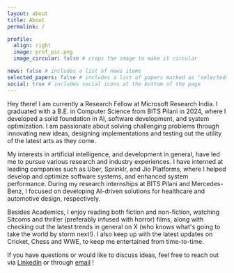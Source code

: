 ```yaml
---
layout: about
title: About
permalink: /

profile:
  align: right
  image: prof_pic.png
  image_circular: false # crops the image to make it circular

news: false # includes a list of news items
selected_papers: false # includes a list of papers marked as "selected={true}"
social: true # includes social icons at the bottom of the page
---
```


Hey there! I am currently a Research Fellow at Microsoft Research India. I graduated with a B.E. in Computer Science from BITS Pilani in 2024, where I developed a solid foundation in AI, software development, and system optimization. I am passionate about solving challenging problems through innovating new ideas, designing implementations and testing out the utility of the latest arts as they come.

My interests in artificial intelligence, and development in general, have led me to pursue various research and industry experiences. I have interned at leading companies such as Uber, Sprinklr, and Jio Platforms, where I helped develop and optimize software systems, and enhanced system performance. During my research internships at BITS Pilani and Mercedes-Benz, I focused on developing AI-driven solutions for healthcare and automotive design, respectively.

Besides Academics, I enjoy reading both fiction and non-fiction, watching Sitcoms and thriller (preferably infused with horror) films, along with checking out the latest trends in general on X (who knows what's going to take the world by storm next!). I also keep up with the latest updates on Cricket, Chess and WWE, to keep me entertained from time-to-time.

If you have questions or would like to discuss ideas, feel free to reach out via [LinkedIn](https://linkedin.com/in/psindiap) or through [email](mailto:parthasarathipurkayastha001@gmail.com) !

<!-- Write your biography here. Tell the world about yourself. Link to your favorite [subreddit](http://reddit.com). You can put a picture in, too. The code is already in, just name your picture `prof_pic.jpg` and put it in the `img/` folder.

Put your address / P.O. box / other info right below your picture. You can also disable any of these elements by editing `profile` property of the YAML header of your `_pages/about.md`. Edit `_bibliography/papers.bib` and Jekyll will render your [publications page](/al-folio/publications/) automatically.

Link to your social media connections, too. This theme is set up to use [Font Awesome icons](https://fontawesome.com/) and [Academicons](https://jpswalsh.github.io/academicons/), like the ones below. Add your Facebook, Twitter, LinkedIn, Google Scholar, or just disable all of them. -->
